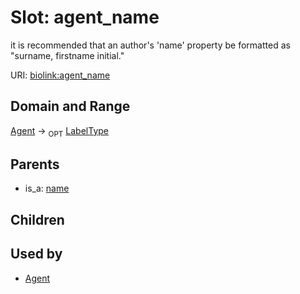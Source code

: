 
# Slot: agent_name


it is recommended that an author's 'name' property be formatted as "surname, firstname initial."

URI: [biolink:agent_name](https://w3id.org/biolink/vocab/agent_name)


## Domain and Range

[Agent](Agent.md) ->  <sub>OPT</sub>
 [LabelType](types/LabelType.md)

## Parents

 *  is_a: [name](name.md)

## Children


## Used by

 * [Agent](Agent.md)
